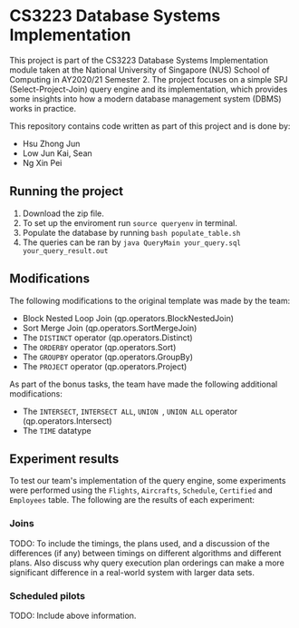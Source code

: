 # CS3223 Database Systems Implementation

This project is part of the CS3223 Database Systems Implementation module taken at the National University of Singapore (NUS) School of Computing in AY2020/21 Semester 2. The project focuses on a simple SPJ (Select-Project-Join) query engine and its implementation, which provides some insights into how a modern database management system (DBMS) works in practice.

This repository contains code written as part of this project and is done by:

- Hsu Zhong Jun
- Low Jun Kai, Sean
- Ng Xin Pei

## Running the project
1. Download the zip file.
2. To set up the enviroment run `source queryenv` in terminal.
3. Populate the database by running `bash populate_table.sh`
4. The queries can be ran by `java QueryMain your_query.sql your_query_result.out`

## Modifications
The following modifications to the original template was made by the team:

- Block Nested Loop Join (qp.operators.BlockNestedJoin)
- Sort Merge Join (qp.operators.SortMergeJoin)
- The `DISTINCT` operator (qp.operators.Distinct)
- The `ORDERBY` operator (qp.operators.Sort)
- The `GROUPBY` operator (qp.operators.GroupBy)
- The `PROJECT` operator (qp.operators.Project)

As part of the bonus tasks, the team have made the following additional modifications:

- The `INTERSECT`, `INTERSECT ALL`, `UNION `, `UNION ALL`  operator (qp.operators.Intersect)
- The `TIME` datatype

## Experiment results

To test our team's implementation of the query engine, some experiments were performed using the `Flights`, `Aircrafts`, `Schedule`, `Certified` and `Employees` table. The following are the results of each experiment:

### Joins
TODO: To include the timings, the plans used, and a discussion of the differences (if any) between timings on different algorithms and different plans.   Also discuss why query execution plan orderings can make a more significant difference in a real-world system with larger data sets.

### Scheduled pilots
TODO: Include above information.
